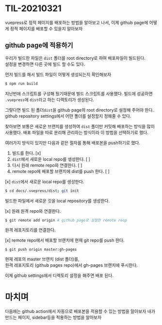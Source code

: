 # TIL-20210321
vuepress로 정적 페이지를 배포하는 방법을 알아보고 나서,
이제 github page에 어떻게 정적 페이지를 배포할 수 있을지 알아보자

## github page에 적용하기
우리가 빌드한 파일은 `dist` 폴더를 root directory로 하여 배포파일이 빌드된다.  
설정을 변경하면 다른 곳에 빌드 할 수도 있다.

먼저 빌드를 해서 빌드 파일이 어떻게 생성되는지 확인해보자
```sh
$ npm run build
```
지난번에 스크립트를 구성해 뒀기때문에 빌드 스크립트를 사용했다.
빌드에 성공하면 `.vuepress`에 `dist`라고 하는 디렉토리가 생성된다.

그렇다면 빌드 된 폴더`dist`을 github page의 root directory로 설정해 주어야 한다.
github repository settings에서 어떤 폴더를 설정할지 정해줄 수 있다.

찾아보면 보통은 새로운 브랜치를 생성하여 `dist` 폴더만 커밋해 배포하는 방식을 많이 사용했다.
배포 파일을 따로 분리해 관리하는 방식이라 이 방법을 선택하기로 했다.

여러가지 방식이 있지만 다음과 같은 절차를 통해 배포본을 push하기로 했다.
 1. 빌드를 한다. [x]
 2. `dist`에서 새로운 local repo를 생성한다. [ ]
 3. 다시 원래 remote repo와 연결한다. [ ]
 4. remote repo에 배포할 브랜치에 dist를 push 한다. [ ]

[x] `dist`에서 새로운 local repo를 생성한다.
```sh
$ cd docs/.vuepress/dist; git init
```
빌드한 파일에서 새로운 깃을 local repository를 생성한다.

[x] 원래 원격 repo와 연결한다.
```sh
$ git remote add origin # github page로 설정한 remote reop
```
원격 레포지토리를 연결한다.

[x] remote repo에서 배포할 브랜치에 현재 git repo를 push 한다.
```
$ git push origin master:gh-pages
```
현재 레포의 master 브랜치 (dist 폴더)를,  
원격 레포지토리 (github pages repo)에서 gh-pages 브랜치에 푸시한다.

이제 github settings에서 디렉토리 설정을 해주면 배포 된다.

# 마치며
다음에는 github action에서 자동으로 배포본을 적용할 수 있는 방법을 알아보자
내가 만드는 페이지, sidebar등을 적용하는 방법을 알아보자